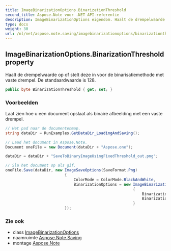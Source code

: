 ```yaml
---
title: ImageBinarizationOptions.BinarizationThreshold
second_title: Aspose.Note voor .NET API-referentie
description: ImageBinarizationOptions eigendom. Haalt de drempelwaarde op of stelt deze in voor de binarisatiemethode met vaste drempel. De standaardwaarde is 128.
type: docs
weight: 30
url: /nl/net/aspose.note.saving/imagebinarizationoptions/binarizationthreshold/
---
```

## ImageBinarizationOptions.BinarizationThreshold property

Haalt de drempelwaarde op of stelt deze in voor de binarisatiemethode met vaste drempel. De standaardwaarde is 128.

```csharp
public byte BinarizationThreshold { get; set; }
```

### Voorbeelden

Laat zien hoe u een document opslaat als binaire afbeelding met een vaste drempel.

```csharp
// Het pad naar de documentenmap.
string dataDir = RunExamples.GetDataDir_LoadingAndSaving();

// Laad het document in Aspose.Note.
Document oneFile = new Document(dataDir + "Aspose.one");

dataDir = dataDir + "SaveToBinaryImageUsingFixedThreshold_out.png";

// Sla het document op als gif.
oneFile.Save(dataDir, new ImageSaveOptions(SaveFormat.Png)
                          {
                              ColorMode = ColorMode.BlackAndWhite,
                              BinarizationOptions = new ImageBinarizationOptions()
                                                        {
                                                            BinarizationMethod = BinarizationMethod.FixedThreshold,
                                                            BinarizationThreshold = 123
                                                        }
                          });
```

### Zie ook

* class [ImageBinarizationOptions](../)
* naamruimte [Aspose.Note.Saving](../../imagebinarizationoptions/)
* montage [Aspose.Note](../../../)


